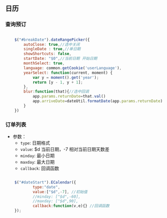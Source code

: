 ## 日历

### 查询预订

```javascript

    $("#breakDate").dateRangePicker({
        autoClose: true,//选中关闭
        singleDate : true,//单日期
        showShortcuts: false,
        startDate: "$0",//当前日期 开始日期
        monthSelect: true,
        language: common.getCookie('userLanguage'),
        yearSelect: function(current, moment) {
            var y = moment().get('year');
            return [y - 1, y + 1];
        },
        blur:function(that){//选中回调
            app.params.returnDate=that.val()
            app.arriveDate=dateUtil.formatDate(app.params.returnDate)
        }
    })

```

### 订单列表

- 参数：
    - `type`: 日期格式
    - `value`: $d 当前日期，-7 相对当前日期天数差
    - `minday`: 最小日期
    - `maxday`: 最大日期
    - `callback`: 回调函数

```javascript

    $("#dateStart").ECalendar({
            type:"date",
            value:["$d",-7], //初始值
            //minday: ["$d",-60],
            //maxday: ["$d",90],
            callback:function(v,e){} //回调函数
    });

```
